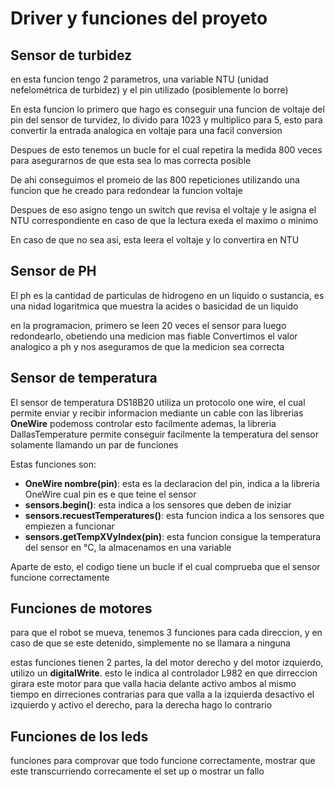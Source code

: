# Driver y funciones del proyeto

## Sensor de turbidez

en esta funcion tengo 2 parametros, una variable NTU (unidad nefelométrica de turbidez)
y el pin utilizado (posiblemente lo borre)

En esta funcion lo primero que hago es conseguir una funcion de voltaje del pin del sensor de turvidez, lo divido para 1023 y multiplico para 5, esto para convertir la entrada analogica en voltaje para una facil conversion

Despues de esto tenemos un bucle for el cual repetira la medida 800 veces para asegurarnos de que esta sea lo mas correcta posible

De ahi conseguimos el promeio de las 800 repeticiones utilizando una funcion que he creado para redondear la funcion voltaje

Despues de eso asigno tengo un switch que revisa el voltaje y le asigna el NTU correspondiente en caso de que la lectura exeda el maximo o minimo

En caso de que no sea asi, esta leera el voltaje y lo convertira en NTU

## Sensor de PH

El ph es la cantidad de particulas de hidrogeno en un liquido o sustancia,
es una nidad logaritmica que muestra la acides o basicidad de un liquido

en la programacion, primero se leen 20 veces el sensor para luego redondearlo, obetiendo una medicion mas fiable
Convertimos el valor analogico a ph y nos aseguramos de que la medicion sea correcta

## Sensor de temperatura

El sensor de temperatura DS18B20 utiliza un protocolo one wire, el cual permite enviar y recibir informacion mediante un cable
con las librerias **OneWire** podemoss controlar esto facilmente
ademas, la libreria DallasTemperature permite conseguir facilmente la temperatura del sensor solamente llamando un par de funciones

Estas funciones son:

- **OneWire nombre(pin)**: esta es la declaracion del pin, indica a la libreria OneWire cual pin es e que teine el sensor
- **sensors.begin()**: esta indica a los sensores que deben de iniziar
- **sensors.recuestTemperatures()**: esta funcion indica a los sensores que empiezen a funcionar
- **sensors.getTempXVyIndex(pin)**: esta funcion consigue la temperatura del sensor en °C, la almacenamos en una variable

Aparte de esto, el codigo tiene un bucle if el cual comprueba que el sensor funcione correctamente

## Funciones de motores

para que el robot se mueva, tenemos 3 funciones para cada direccion, y en caso de que se este detenido, simplemente no se llamara a ninguna

estas funciones tienen 2 partes, la del motor derecho y del motor izquierdo, utilizo un **digitalWrite**.
esto le indica al controlador L982 en que dirreccion girara este motor
para que valla hacia delante activo ambos al mismo tiempo en dirreciones contrarias
para que valla a la izquierda desactivo el izquierdo y activo el derecho, para la derecha hago lo contrario

## Funciones de los leds

funciones para comprovar que todo funcione correctamente, mostrar que este transcurriendo correcamente el set up o mostrar un fallo
